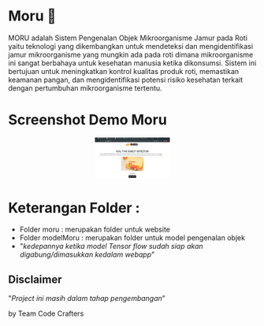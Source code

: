 # Moru 🍞
MORU adalah Sistem Pengenalan Objek Mikroorganisme Jamur pada Roti yaitu teknologi yang dikembangkan untuk mendeteksi dan mengidentifikasi jamur mikroorganisme yang mungkin ada pada roti dimana mikroorganisme ini sangat berbahaya untuk kesehatan manusia ketika dikonsumsi. Sistem ini bertujuan untuk meningkatkan kontrol kualitas produk roti, memastikan keamanan pangan, dan mengidentifikasi potensi risiko kesehatan terkait dengan pertumbuhan mikroorganisme tertentu.
<br>
# Screenshot Demo Moru
<div align="center">
  <img width="30%" src="https://github.com/Lazuardi-hrp/Moru-Hackfest2024/blob/main/ss%20demo-moru.png"></a>
</div>

# Keterangan Folder :
- Folder moru : merupakan folder untuk website 
- Folder modelMoru : merupakan folder untuk model pengenalan objek
- "_kedepannya ketika model Tensor flow sudah siap akan digabung/dimasukkan kedalam webapp_"

## Disclaimer
"_Project ini masih dalam tahap pengembangan_"

by Team Code Crafters 
